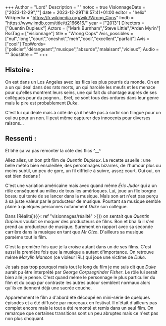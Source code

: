 +++
Author = "Lord"
Description = ""
notoc = true
VisionnageDate = ["2023-12-29",""]
date = 2023-12-29T18:57:41+01:00
editor = "helix"
Wikipedia = "https://fr.wikipedia.org/wiki/Wrong_Cops"
Imdb = "https://www.imdb.com/title/tt2166616/"
year = ["2013"]
Directors = ["Quentin Dupieux"]
Actors = ["Mark Burnham","Steve Little","Arden Myrin"]
RssTag = ["visionnage"]
title = "Wrong Cops"
Avis_possibles = ["nul","long","court","oneshot","meh","cool","excellent","parfait"]
Avis = ["cool"] 
TopWords=["policier","dérangeant","musique","absurde","malaisant","vicieux"]
Audio = ""
Soustitre = ""
+++
## Histoire : 
On est dans un Los Angeles avec les flics les plus pourris du monde.
On en a un qui deal dans des rats morts, un qui harcèle les meufs et les menace pour qu'elles montrent leurs seins, une qui fait du chantage auprès de ses collègues pour du pognon…
Bref, ce sont tous des ordures dans leur genre mais le pire est probablement *Duke*.

C'est lui qui deale mais à côté de ça il hésite pas à sortir son flingue pour un oui ou pour un non.
Il peut même capturer des innocents pour diverses raisons…

## Ressenti :
Et bhé ça va pas remonter la côte des flics ^__^

Allez allez, un bon ptit film de *Quentin Dupieux*.
La recette usuelle : une belle météo bien ensoleillée, des personnages bizarres, de l'humour plus ou moins subtil, un peu de gore, un fil difficile à suivre, assez court.
Oui oui, on est bien dedans !

C'est une variation américaine mais avec quand même *Éric Judor* qui a un rôle conséquent au milieu de tous les amérloques.
Lui, joue un flic borgne bossu qui tente de se lancer dans la musique.
Mais son art n'est pas perçu à sa juste valeur par le producteur de musique.
Pourtant sa musique semble plaire à quelques personnes notamment *Duke* son collègue.

Dans [Réalité]({{< ref "visionnages/réalité" >}}) on sentait que *Quentin Dupieux* voulait se moquer des producteurs de films.
Bon et bha là il s'en prend au producteur de musique.
Surement en rapport avec sa seconde carrière dans la musique en tant que *Mr Oizo*.
D'ailleurs sa musique parsème tout le film.

C'est la première fois que je la croise autant dans un de ses films.
C'est aussi la première fois que la musique a autant d'importance.
On retrouve même *Marylin Manson* (ce violeur IRL) qui joue une victime de *Duke*.

Je sais pas trop pourquoi mais tout le long du film je me suis dit que *Duke* aurait pu être interprêté par *George Corpsegrinder Fisher*.
Le rôle lui serait bien allé je pense.
C'est quand même le personnage le plus particulier du film et du coup par contraste les autres autour semblent normaux alors qu'ils en tiennent déjà une sacrée couche.

Apparemment le film a d'abord été découpé en mini-série de quelques épisodes et a été diffusée par morceaux en festival.
Il n'était d'ailleurs pas complet encore mais le tout a été remonté et remis dans un seul film.
On remarque que certaines transitions sont un peu abruptes mais ce n'est pas non plus choquant.

